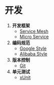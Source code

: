 # 开发

1. **开发框架**
   <!-- istio -->
   - [Service Mesh](wiki/java/spring_cloud_config.md)
   <!-- consul -->
   - [Micro Service](wiki/java/spring_cloud_config.md)
2. **编码规范**
   - [Google Style](container/kubernetes.md)
   - [Alibaba Style](container/kubernetes.md)
3. **版本控制**
   - [Git](container/kubernetes.md)
4. **单元测试**
   - [xUnit](container/kubernetes.md)

